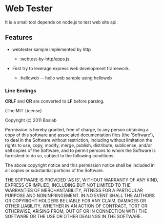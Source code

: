 # Web Tester

 It is a small tool depends on node.js to test web site api.

## Features

- webtester sample implemented by http
   - :webtest-by-http/apps.js

-  First try to leverage express web development framework.
   - :helloweb -- hello web sample using helloweb


### Line Endings

**CRLF** and **CR** are converted to **LF** before parsing.

(The MIT License)

Copyright (c) 2011 Boslab

Permission is hereby granted, free of charge, to any person obtaining
a copy of this software and associated documentation files (the
'Software'), to deal in the Software without restriction, including
without limitation the rights to use, copy, modify, merge, publish,
distribute, sublicense, and/or sell copies of the Software, and to
permit persons to whom the Software is furnished to do so, subject to
the following conditions:

The above copyright notice and this permission notice shall be
included in all copies or substantial portions of the Software.

THE SOFTWARE IS PROVIDED 'AS IS', WITHOUT WARRANTY OF ANY KIND,
EXPRESS OR IMPLIED, INCLUDING BUT NOT LIMITED TO THE WARRANTIES OF
MERCHANTABILITY, FITNESS FOR A PARTICULAR PURPOSE AND NONINFRINGEMENT.
IN NO EVENT SHALL THE AUTHORS OR COPYRIGHT HOLDERS BE LIABLE FOR ANY
CLAIM, DAMAGES OR OTHER LIABILITY, WHETHER IN AN ACTION OF CONTRACT,
TORT OR OTHERWISE, ARISING FROM, OUT OF OR IN CONNECTION WITH THE
SOFTWARE OR THE USE OR OTHER DEALINGS IN THE SOFTWARE.
